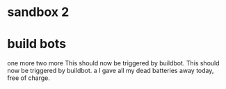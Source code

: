 # sandbox 2
# build bots
one more
two more
This should now be triggered by buildbot.
This should now be triggered by buildbot.
a
I gave all my dead batteries away today, free of charge.
